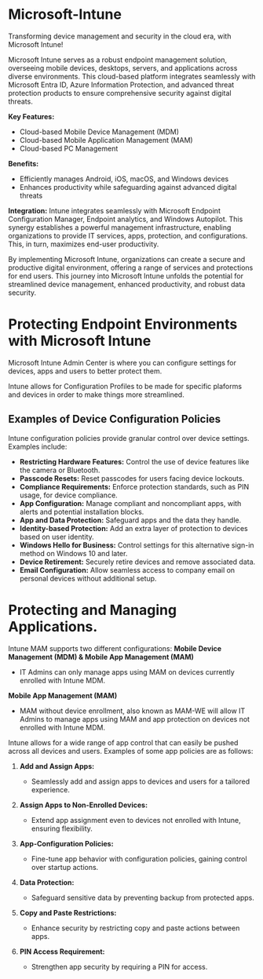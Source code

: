 # Microsoft-Intune
Transforming device management and security in the cloud era, with Microsoft Intune!

Microsoft Intune serves as a robust endpoint management solution, overseeing mobile devices, desktops, servers, and applications across diverse environments. This cloud-based platform integrates seamlessly with Microsoft Entra ID, Azure Information Protection, and advanced threat protection products to ensure comprehensive security against digital threats.

**Key Features:**
- Cloud-based Mobile Device Management (MDM)
- Cloud-based Mobile Application Management (MAM)
- Cloud-based PC Management

**Benefits:**
- Efficiently manages Android, iOS, macOS, and Windows devices
- Enhances productivity while safeguarding against advanced digital threats

**Integration:**
Intune integrates seamlessly with Microsoft Endpoint Configuration Manager, Endpoint analytics, and Windows Autopilot. This synergy establishes a powerful management infrastructure, enabling organizations to provide IT services, apps, protection, and configurations. This, in turn, maximizes end-user productivity.

By implementing Microsoft Intune, organizations can create a secure and productive digital environment, offering a range of services and protections for end users. This journey into Microsoft Intune unfolds the potential for streamlined device management, enhanced productivity, and robust data security.


# Protecting Endpoint Environments with Microsoft Intune

Microsoft Intune Admin Center is where you can configure settings for devices, apps and users to better protect them. 

Intune allows for Configuration Profiles to be made for specific plaforms and devices in order to make things more streamlined. 

## Examples of Device Configuration Policies

Intune configuration policies provide granular control over device settings. Examples include:

- **Restricting Hardware Features:** Control the use of device features like the camera or Bluetooth.
- **Passcode Resets:** Reset passcodes for users facing device lockouts.
- **Compliance Requirements:** Enforce protection standards, such as PIN usage, for device compliance.
- **App Configuration:** Manage compliant and noncompliant apps, with alerts and potential installation blocks.
- **App and Data Protection:** Safeguard apps and the data they handle.
- **Identity-based Protection:** Add an extra layer of protection to devices based on user identity.
- **Windows Hello for Business:** Control settings for this alternative sign-in method on Windows 10 and later.
- **Device Retirement:** Securely retire devices and remove associated data.
- **Email Configuration:** Allow seamless access to company email on personal devices without additional setup.

# Protecting and Managing Applications.

Intune MAM supports two different configurations:
**Mobile Device Management (MDM) & Mobile App Management (MAM)**
- IT Admins can only manage apps using MAM on devices currently enrolled with Intune MDM.

**Mobile App Management (MAM)**
- MAM without device enrollment, also known as MAM-WE will allow IT Admins to manage apps using MAM and app protection on devices not enrolled with Intune MDM. 

Intune allows for a wide range of app control that can easily be pushed across all devices and users. Examples of some app policies are as follows:
1. **Add and Assign Apps:**
   - Seamlessly add and assign apps to devices and users for a tailored experience.

2. **Assign Apps to Non-Enrolled Devices:**
   - Extend app assignment even to devices not enrolled with Intune, ensuring flexibility.

3. **App-Configuration Policies:**
   - Fine-tune app behavior with configuration policies, gaining control over startup actions.

4. **Data Protection:**
   - Safeguard sensitive data by preventing backup from protected apps.

5. **Copy and Paste Restrictions:**
   - Enhance security by restricting copy and paste actions between apps.

6. **PIN Access Requirement:**
   - Strengthen app security by requiring a PIN for access.
